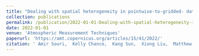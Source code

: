 ```yaml
---
title: "Dealing with spatial heterogeneity in pointwise-to-gridded- data comparisons"
collection: publications
permalink: /publication/2022-01-01-Dealing-with-spatial-heterogeneity-in-pointwise-to-gridded-data-comparisons
date: 2022-01-01
venue: 'Atmospheric Measurement Techniques'
paperurl: 'https://amt.copernicus.org/articles/15/41/2022/'
citation: ' Amir Souri,  Kelly Chance,  Kang Sun,  Xiong Liu,  Matthew Johnson, &quot;Dealing with spatial heterogeneity in pointwise-to-gridded- data comparisons.&quot; Atmospheric Measurement Techniques, 2022.'
---
```

